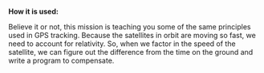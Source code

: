 **How it is used:**

Believe it or not, this mission is teaching you some of the same principles used in GPS tracking.
Because the satellites in orbit are moving so fast, we need to account for relativity.
So, when we factor in the speed of the satellite, we can figure out the difference from
the time on the ground and write a program to compensate.
